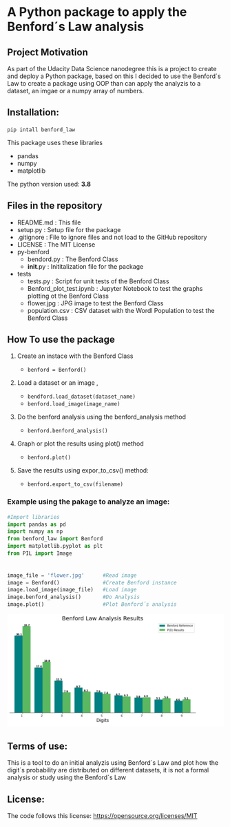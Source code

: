 # A Python package to apply the Benford´s Law analysis

## Project Motivation

As part of the Udacity Data Science nanodegree this is a project to create and deploy a Python package, based on this I decided to use the Benford´s Law to create a package using OOP than can apply the analyzis to a dataset, an imgae or a numpy array of numbers.

## Installation:

`pip intall benford_law`


This package uses these libraries

- pandas
- numpy 
- matplotlib


The python version used: **3.8**

## Files in the repository

- README.md    : This file
- setup.py     : Setup file for the package
- .gitignore   : File to ignore files and not load to the GitHub repository
- LICENSE      : The MIT License
- py-benford
    - bendord.py     :   The Benford Class
    - __init__.py    :   Inititalization file for the package
- tests
    - tests.py       :   Script for unit tests of the Benford Class
    - Benford_plot_test.ipynb : Jupyter Notebook to test the graphs plotting ot the Benford Class
    - flower.jpg     :   JPG image to test the Benford Class
    - population.csv :   CSV dataset with the Wordl Population to test the Benford Class



## How To use the package  

1. Create an instace with the Benford Class
    - `benford = Benford()`

2. Load a dataset or an image , 
    - `bendford.load_dataset(dataset_name)`
    - `benford.load_image(image_name)`

3. Do the benford analysis using the benford_analysis method
    - `benford.benford_analysis()`

4. Graph or plot the results using plot() method
    - `benford.plot()`

5. Save the results using expor_to_csv() method:
    - `benford.export_to_csv(filename)`


### Example using the pakage to analyze an image:



```python
#Import libraries
import pandas as pd
import numpy as np
from benford_law import Benford
import matplotlib.pyplot as plt
from PIL import Image


image_file = 'flower.jpg'      #Read image
image = Benford()              #Create Benford instance
image.load_image(image_file)   #Load image
image.benford_analysis()       #Do Analysis
image.plot()                   #Plot Benford´s analysis
```


![Example](https://github.com/rafaelmata357/benford/blob/master/docs/image-benford-analysis.png)



## Terms of use:

This is a tool to do  an initial analyzis using Benford´s Law  and plot how the digit´s probability are distributed on different datasets, it is not a formal analysis or study using the Benford´s Law 

## License:

The code follows this license: https://opensource.org/licenses/MIT
